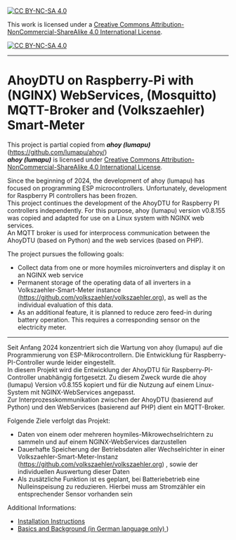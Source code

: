 [![CC BY-NC-SA 4.0][cc-by-nc-sa-shield]][cc-by-nc-sa]

This work is licensed under a
[Creative Commons Attribution-NonCommercial-ShareAlike 4.0 International License][cc-by-nc-sa].

[![CC BY-NC-SA 4.0][cc-by-nc-sa-image]][cc-by-nc-sa]

[cc-by-nc-sa]: https://creativecommons.org/licenses/by-nc-sa/4.0/deed.de
[cc-by-nc-sa-image]: https://licensebuttons.net/l/by-nc-sa/4.0/88x31.png
[cc-by-nc-sa-shield]: https://img.shields.io/badge/License-CC%20BY--NC--SA%204.0-lightgrey.svg

---
# AhoyDTU on Raspberry-Pi with (NGINX) WebServices, (Mosquitto) MQTT-Broker and (Volkszaehler) Smart-Meter

This project is partial copied from ***ahoy (lumapu)*** (https://github.com/lumapu/ahoy/)  
***ahoy (lumapu)*** is licensed under
[Creative Commons Attribution-NonCommercial-ShareAlike 4.0 International License][cc-by-nc-sa].

Since the beginning of 2024, the development of ahoy (lumapu) has focused on programming ESP microcontrollers. Unfortunately, development for Raspberry PI controllers has been frozen.  
This project continues the development of the AhoyDTU for Raspberry PI controllers independently. For this purpose, ahoy (lumapu) version v0.8.155 was copied and adapted for use on a Linux system with NGINX web services.  
An MQTT broker is used for interprocess communication between the AhoyDTU (based on Python) and the web services (based on PHP).

The project pursues the following goals:
* Collect data from one or more hoymiles microinverters and display it on an NGINX web service
* Permanent storage of the operating data of all inverters in a Volkszaehler-Smart-Meter instance (https://github.com/volkszaehler/volkszaehler.org), as well as the individual evaluation of this data.
* As an additional feature, it is planned to reduce zero feed-in during battery operation. This requires a corresponding sensor on the electricity meter.
---
Seit Anfang 2024 konzentriert sich die Wartung von ahoy (lumapu) auf die Programmierung von ESP-Mikrocontrollern. Die Entwicklung für Raspberry-PI-Controller wurde leider eingestellt.  
In diesem Projekt wird die Entwicklung der AhoyDTU für Raspberry-PI-Controller unabhängig fortgesetzt. Zu diesem Zweck wurde die ahoy (lumapu) Version v0.8.155 kopiert und für die Nutzung auf einem Linux-System mit NGINX-WebServices angepasst.  
Zur Interprozesskommunikation zwischen der AhoyDTU (basierend auf Python) und den WebServices (basierend auf PHP) dient ein MQTT-Broker.

Folgende Ziele verfolgt das Projekt:
* Daten von einem oder mehreren hoymiles-Mikrowechselrichtern zu sammeln und auf einem NGINX-WebServices darzustellen
* Dauerhafte Speicherung der Betriebsdaten aller Wechselrichter in einer Volkszaehler-Smart-Meter-Instanz (https://github.com/volkszaehler/volkszaehler.org) , sowie der individuellen Auswertung dieser Daten
* Als zusätzliche Funktion ist es geplant, bei Batteriebetrieb eine Nulleinspeisung zu reduzieren. Hierbei muss am Stromzähler ein entsprechender Sensor vorhanden sein

Additional Informations:
* [ Installation Instructions ](doc/Install.md)
* [ Basics and Background (in German language only) ](https://github.com/PaeserBastelstube/AhoyDTU4RPi/wiki/Grundlagen-und-Hintergrund))




